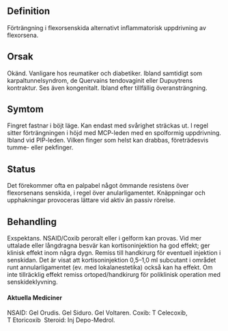 ## Definition

Förträngning i flexorsenskida alternativt inflammatorisk uppdrivning av flexorsena.

## Orsak

Okänd. Vanligare hos reumatiker och diabetiker. Ibland samtidigt som karpaltunnelsyndrom, de Quervains tendovaginit eller Dupuytrens kontraktur. Ses även kongenitalt. Ibland efter tillfällig överansträngning.

## Symtom

Fingret fastnar i böjt läge. Kan endast med svårighet sträckas ut. I regel sitter förträngningen i höjd med MCP-leden med en spolformig uppdrivning. Ibland vid PIP-leden. Vilken finger som helst kan drabbas, företrädesvis tumme- eller pekfinger.

## Status

Det förekommer ofta en palpabel något ömmande resistens över flexorsenans senskida, i regel över anularligamentet. Knäppningar och upphakningar provoceras lättare vid aktiv än passiv rörelse.

## Behandling

Exspektans. NSAID/Coxib peroralt eller i gelform kan provas. Vid mer uttalade eller långdragna besvär kan kortisoninjektion ha god effekt; ger klinisk effekt inom några dygn. Remiss till handkirurg för eventuell injektion i senskidan. Det är visat att kortisoninjektion 0,5–1,0 ml subcutant i området runt annularligamentet (ev. med lokalanestetika) också kan ha effekt. Om inte tillräcklig effekt remiss ortoped/handkirurg för poliklinisk operation med senskideklyvning.

#### Aktuella Mediciner

NSAID: Gel Orudis. Gel Siduro. Gel Voltaren.
Coxib: T Celecoxib, T Etoricoxib 
Steroid: Inj Depo-Medrol.

